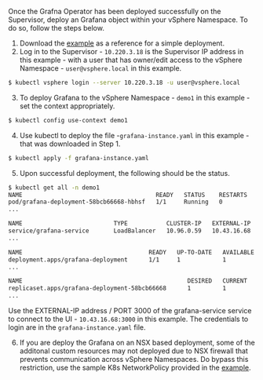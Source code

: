 Once the Grafna Operator has been deployed successfully on the Supervisor, deploy an Grafana object within your vSphere Namespace. To do so, follow the steps below.

1. Download the [example](supervisor-services-labs/grafana-operator/grafana-instance.yaml) as a reference for a simple deployment.
2. Log in to the Supervisor - `10.220.3.18` is the Supervisor IP address in this example - with a user that has owner/edit access to the vSphere Namespace - `user@vsphere.local` in this example. 
```bash
$ kubectl vsphere login --server 10.220.3.18 -u user@vsphere.local
```
3. To deploy Grafana to the vSphere Namespace - `demo1` in this example - set the context appropriately. 
```bash
$ kubectl config use-context demo1
```
4. Use kubectl to deploy the file -`grafana-instance.yaml` in this example - that was downloaded in Step 1. 
```bash
$ kubectl apply -f grafana-instance.yaml
```
5. Upon successful deployment, the following should be the status. 
```bash
$ kubectl get all -n demo1
NAME                                      READY   STATUS    RESTARTS   AGE
pod/grafana-deployment-58bcb66668-hbhsf   1/1     Running   0          20h
...

NAME                          TYPE           CLUSTER-IP   EXTERNAL-IP   PORT(S)          AGE
service/grafana-service       LoadBalancer   10.96.0.59   10.43.16.68   3000:32063/TCP   20h
...

NAME                                    READY   UP-TO-DATE   AVAILABLE   AGE
deployment.apps/grafana-deployment      1/1     1            1           20h
...

NAME                                               DESIRED   CURRENT   READY   AGE
replicaset.apps/grafana-deployment-58bcb66668      1         1         1       20h
...
```
Use the EXTERNAL-IP address / PORT 3000 of the grafana-service service to connect to the UI - `10.43.16.68:3000` in this example. The credentials to login are in the  `grafana-instance.yaml` file.

6. If you are deploy the Grafana on an NSX based deployment, some of the additonal custom resources may not deployed due to NSX firewall that prevents communication across vSphere Namespaces. Do bypass this restriction, use the sample K8s NetworkPolicy provided in the [example](supervisor-services-labs/grafana-operator/networkpolicy.yaml).